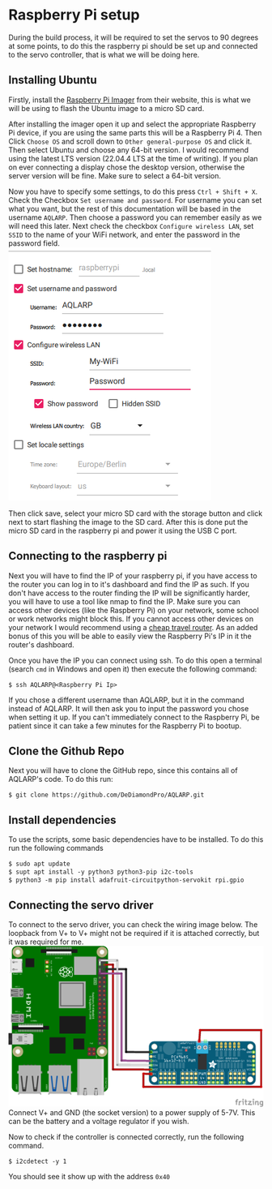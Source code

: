 # Raspberry Pi setup
During the build process, it will be required to set the servos to 90 degrees at some points, to do this the raspberry pi should be set up and connected to the servo controller, that is what we will be doing here.

## Installing Ubuntu
Firstly, install the [Raspberry Pi Imager](https://www.raspberrypi.com/software/) from their website, this is what we will be using to flash the Ubuntu image to a micro SD card.

After installing the imager open it up and select the appropriate Raspberry Pi device, if you are using the same parts this will be a Raspberry Pi 4. Then Click `Choose OS` and scroll down to `Other general-purpose OS` and click it. Then select Ubuntu and choose any 64-bit version. I would recommend using the latest LTS version (22.04.4 LTS at the time of writing). If you plan on ever connecting a display chose the desktop version, otherwise the server version will be fine. Make sure to select a 64-bit version.

Now you have to specify some settings, to do this press `Ctrl + Shift + X`. Check the Checkbox `Set username and password`. For username you can set what you want, but the rest of this documentation will be based in the username `AQLARP`. Then choose a password you can remember easily as we will need this later. Next check the checkbox `Configure wireless LAN`, set `SSID` to the name of your WiFi network, and enter the password in the password field.
![](img/raspberry-pi-imager-settings.png)

Then click save, select your micro SD card with the storage button and click next to start flashing the image to the SD card. After this is done put the micro SD card in the raspberry pi and power it using the USB C port.

## Connecting to the raspberry pi
Next you will have to find the IP of your raspberry pi, if you have access to the router you can log in to it's dashboard and find the IP as such. If you don't have access to the router finding the IP will be significantly harder, you will have to use a tool like nmap to find the IP. Make sure you can access other devices (like the Raspberry Pi) on your network, some school or work networks might block this. If you cannot access other devices on your network I would recommend using a [cheap travel router](https://www.amazon.nl/GL-iNet-GL-MT300N-V2-Reiserouter-Repeater-Extender/dp/B073TSK26W). As an added bonus of this you will be able to easily view the Raspberry Pi's IP in it the router's dashboard.

Once you have the IP you can connect using ssh. To do this open a terminal (search `cmd` in Windows and open it) then execute the following command:
```console
$ ssh AQLARP@<Raspberry Pi Ip>
```
If you chose a different username than AQLARP, but it in the command instead of AQLARP. It will then ask you to input the password you chose when setting it up. If you can't immediately connect to the Raspberry Pi, be patient since it can take a few minutes for the Raspberry Pi to bootup.

## Clone the Github Repo
Next you will have to clone the GitHub repo, since this contains all of AQLARP's code. To do this run:
```console
$ git clone https://github.com/DeDiamondPro/AQLARP.git
```

## Install dependencies
To use the scripts, some basic dependencies have to be installed. To do this run the following commands
```console
$ sudo apt update
$ supt apt install -y python3 python3-pip i2c-tools
$ python3 -m pip install adafruit-circuitpython-servokit rpi.gpio
```

## Connecting the servo driver
To connect to the servo driver, you can check the wiring image below.
The loopback from V+ to V+ might not be required if it is attached correctly, but it was required for me.
![](img/PCA_wiring.png)
Connect V+ and GND (the socket version) to a power supply of 5-7V. This can be the battery and a voltage regulator if you wish.

Now to check if the controller is connected correctly, run the following command.
```
$ i2cdetect -y 1
```
You should see it show up with the address `0x40`